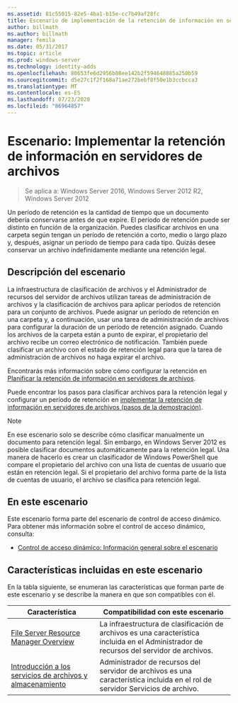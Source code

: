 ```yaml
---
ms.assetid: 81c55015-82e5-4ba1-b15e-cc7b49af28fc
title: Escenario de implementación de la retención de información en servidores de archivos
author: billmath
ms.author: billmath
manager: femila
ms.date: 05/31/2017
ms.topic: article
ms.prod: windows-server
ms.technology: identity-adds
ms.openlocfilehash: 80653fe6d2956b08ee142b2f594648885a250b59
ms.sourcegitcommit: d5e27c1f2f168a71ae272bebf8f50e1b3ccbcca3
ms.translationtype: MT
ms.contentlocale: es-ES
ms.lasthandoff: 07/23/2020
ms.locfileid: "86964857"
---
```

# <a name="scenario-implement-retention-of-information-on-file-servers"></a>Escenario: Implementar la retención de información en servidores de archivos

>Se aplica a: Windows Server 2016, Windows Server 2012 R2, Windows Server 2012

Un período de retención es la cantidad de tiempo que un documento debería conservarse antes de que expire. El período de retención puede ser distinto en función de la organización. Puedes clasificar archivos en una carpeta según tengan un período de retención a corto, medio o largo plazo y, después, asignar un período de tiempo para cada tipo. Quizás desee conservar un archivo indefinidamente mediante una retención legal.  
  
## <a name="scenario-description"></a><a name="BKMK_OVER"></a>Descripción del escenario  
La infraestructura de clasificación de archivos y el Administrador de recursos del servidor de archivos utilizan tareas de administración de archivos y la clasificación de archivos para aplicar períodos de retención para un conjunto de archivos. Puede asignar un período de retención en una carpeta y, a continuación, usar una tarea de administración de archivos para configurar la duración de un período de retención asignado. Cuando los archivos de la carpeta están a punto de expirar, el propietario del archivo recibe un correo electrónico de notificación. También puede clasificar un archivo con el estado de retención legal para que la tarea de administración de archivos no haga expirar el archivo.  
  
Encontrarás más información sobre cómo configurar la retención en [Planificar la retención de información en servidores de archivos](assetId:///edf13190-7077-455a-ac01-f534064a9e0c).  
  
Puede encontrar los pasos para clasificar archivos para la retención legal y configurar un período de retención en [implementar la retención de información en servidores de archivos &#40;pasos de la demostración&#41;](Deploy-Implementing-Retention-of-Information-on-File-Servers--Demonstration-Steps-.md).  
  
> [!NOTE]  
> En ese escenario solo se describe cómo clasificar manualmente un documento para retención legal. Sin embargo, en Windows Server 2012 es posible clasificar documentos automáticamente para la retención legal. Una manera de hacerlo es crear un clasificador de Windows PowerShell que compare el propietario del archivo con una lista de cuentas de usuario que están en retención legal. Si el propietario del archivo forma parte de la lista de cuentas de usuario, el archivo se clasifica para retención legal.  
  
## <a name="in-this-scenario"></a>En este escenario  
Este escenario forma parte del escenario de control de acceso dinámico. Para obtener más información sobre el control de acceso dinámico, consulta:  
  
-   [Control de acceso dinámico: Información general sobre el escenario](Dynamic-Access-Control--Scenario-Overview.md)  
  
## <a name="features-included-in-this-scenario"></a><a name="BKMK_NEW"></a>Características incluidas en este escenario  
En la tabla siguiente, se enumeran las características que forman parte de este escenario y se describe la manera en que son compatibles con él.  
  
|Característica|Compatibilidad con este escenario|  
|-----------|---------------------------------|  
|[File Server Resource Manager Overview](/previous-versions/windows/it-pro/windows-server-2012-R2-and-2012/hh831701(v=ws.11))|La infraestructura de clasificación de archivos es una característica incluida en el Administrador de recursos del servidor de archivos.|  
|[Introducción a los servicios de archivos y almacenamiento](/previous-versions/windows/it-pro/windows-server-2012-R2-and-2012/hh831487(v=ws.11))|Administrador de recursos del servidor de archivos es una característica incluida en el rol de servidor Servicios de archivo.|  
  
  

